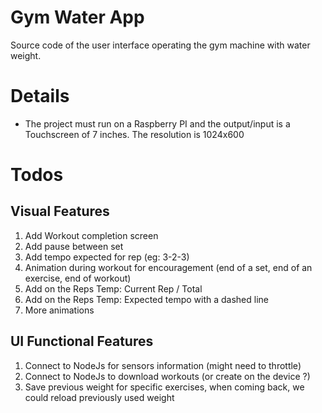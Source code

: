 # Gym Water App
Source code of the user interface operating the gym machine with water weight.
# Details
- The project must run on a Raspberry PI and the output/input is a Touchscreen of 7 inches. The resolution is 1024x600

# Todos

## Visual Features
1. Add Workout completion screen
2. Add pause between set
3. Add tempo expected for rep (eg: 3-2-3)
4. Animation during workout for encouragement (end of a set, end of an exercise, end of workout)
5. Add on the Reps Temp: Current Rep / Total
6. Add on the Reps Temp: Expected tempo with a dashed line
7. More animations

## UI Functional Features
1. Connect to NodeJs for sensors information (might need to throttle)
2. Connect to NodeJs to download workouts (or create on the device ?)
3. Save previous weight for specific exercises, when coming back, we could reload previously used weight